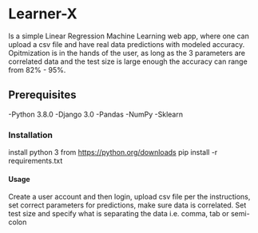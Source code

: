 # Learner-X 
Is a simple Linear Regression Machine Learning web app, where one can upload a csv file and have real data predictions with modeled accuracy. Opitmization is in the hands of the user, as long as the 3 parameters are correlated data and the test size is large enough the accuracy can range from 82% - 95%.

## Prerequisites
-Python 3.8.0
-Django 3.0
-Pandas
-NumPy
-Sklearn

### Installation
install python 3 from https://python.org/downloads
pip install -r requirements.txt

#### Usage
Create a user account and then login, upload csv file per the instructions, set correct parameters for predictions, make sure data is correlated. Set test size and specify what is separating the data i.e. comma, tab or semi-colon
